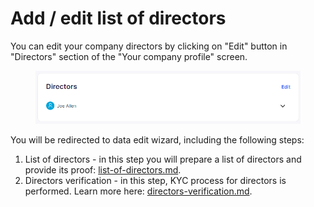 # Add / edit list of directors

You can edit your company directors by clicking on "Edit" button in "Directors" section of the "Your company profile" screen.

<figure><img src="../../.gitbook/assets/directors (1).png" alt=""><figcaption></figcaption></figure>

You will be redirected to data edit wizard, including the following steps:

1. List of directors - in this step you will prepare a list of directors and provide its proof: [list-of-directors.md](add-edit-directors/list-of-directors.md "mention").
2. Directors verification - in this step, KYC process for directors is performed. Learn more here: [directors-verification.md](add-edit-directors/directors-verification.md "mention").
